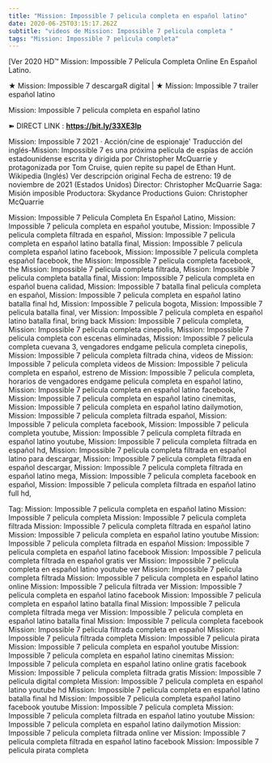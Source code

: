 ```yaml
---
title: "Mission: Impossible 7 pelicula completa en español latino"
date: 2020-06-25T03:15:17.262Z
subtitle: "videos de Mission: Impossible 7 pelicula completa "
tags: "Mission: Impossible 7 pelicula completa"
---
```

[Ver 2020 HD™ Mission: Impossible 7 Película Completa Online En Español Latino.

★ Mission: Impossible 7 descargaR digital | ★ Mission: Impossible 7 trailer español latino

Mission: Impossible 7 pelicula completa en español latino

➽ DIRECT LINK : **<https://bit.ly/33XE3Ip>**

Mission: Impossible 7
2021 ‧ Acción/cine de espionaje'
Traducción del inglés-Mission: Impossible 7 es una próxima película de espías de acción estadounidense escrita y dirigida por Christopher McQuarrie y protagonizada por Tom Cruise, quien repite su papel de Ethan Hunt. Wikipedia (Inglés)
Ver descripción original
Fecha de estreno: 19 de noviembre de 2021 (Estados Unidos)
Director: Christopher McQuarrie
Saga: Misión imposible
Productora: Skydance Productions
Guion: Christopher McQuarrie

Mission: Impossible 7 Pelicula Completa En Español Latino, Mission: Impossible 7 pelicula completa en español youtube, Mission: Impossible 7 pelicula completa filtrada en español, Mission: Impossible 7 pelicula completa en español latino batalla final, Mission: Impossible 7 pelicula completa español latino facebook, Mission: Impossible 7 pelicula completa español facebook, the Mission: Impossible 7 pelicula completa facebook, the Mission: Impossible 7 pelicula completa filtrada, Mission: Impossible 7 pelicula completa batalla final, Mission: Impossible 7 pelicula completa en español buena calidad, Mission: Impossible 7 batalla final pelicula completa en español, Mission: Impossible 7 pelicula completa en español latino batalla final hd, Mission: Impossible 7 pelicula bogota, Mission: Impossible 7 pelicula batalla final, ver Mission: Impossible 7 pelicula completa en español latino batalla final, bring back Mission: Impossible 7 pelicula completa, Mission: Impossible 7 pelicula completa cinepolis, Mission: Impossible 7 pelicula completa con escenas eliminadas, Mission: Impossible 7 pelicula completa cuevana 3, vengadores endgame pelicula completa cinepolis, Mission: Impossible 7 pelicula completa filtrada china,
videos de Mission: Impossible 7 pelicula completa 
videos de Mission: Impossible 7 pelicula completa en español, estreno de Mission: Impossible 7 pelicula completa, horarios de vengadores endgame pelicula completa en español latino, Mission: Impossible 7 pelicula completa en español latino facebook, Mission: Impossible 7 pelicula completa en español latino cinemitas, Mission: Impossible 7 pelicula completa en español latino dailymotion, Mission: Impossible 7 pelicula completa filtrada español, Mission: Impossible 7 pelicula completa facebook, Mission: Impossible 7 pelicula completa youtube, Mission: Impossible 7 pelicula completa filtrada en español latino youtube, Mission: Impossible 7 pelicula completa filtrada en español hd, Mission: Impossible 7 pelicula completa filtrada en español latino para descargar, Mission: Impossible 7 pelicula completa filtrada en español descargar, Mission: Impossible 7 pelicula completa filtrada en español latino mega, Mission: Impossible 7 pelicula completa facebook en español, Mission: Impossible 7 pelicula completa filtrada en español latino full hd,

Tag:
Mission: Impossible 7 pelicula completa en español latino
Mission: Impossible 7 pelicula completa
Mission: Impossible 7 pelicula completa filtrada
Mission: Impossible 7 pelicula completa filtrada en español latino
Mission: Impossible 7 pelicula completa en español latino youtube
Mission: Impossible 7 pelicula completa filtrada en español
Mission: Impossible 7 pelicula completa en español latino facebook
Mission: Impossible 7 pelicula completa filtrada en español gratis
ver Mission: Impossible 7 pelicula completa en español latino youtube
ver Mission: Impossible 7 pelicula completa filtrada
Mission: Impossible 7 pelicula completa en español latino online
Mission: Impossible 7 pelicula filtrada
ver Mission: Impossible 7 pelicula completa en español latino facebook
Mission: Impossible 7 pelicula completa en español latino batalla final
Mission: Impossible 7 pelicula completa filtrada mega
ver Mission: Impossible 7 pelicula completa en español latino batalla final
Mission: Impossible 7 pelicula completa facebook
Mission: Impossible 7 pelicula filtrada completa en español
Mission: Impossible 7 pelicula filtrada completa
Mission: Impossible 7 pelicula pirata
Mission: Impossible 7 pelicula completa en español youtube
Mission: Impossible 7 pelicula completa en español latino cinemitas
Mission: Impossible 7 pelicula completa en español latino online gratis facebook
Mission: Impossible 7 pelicula completa filtrada gratis
Mission: Impossible 7 pelicula digital completa
Mission: Impossible 7 pelicula completa en español latino youtube hd
Mission: Impossible 7 pelicula completa en español latino batalla final hd
Mission: Impossible 7 pelicula completa español latino facebook
youtube Mission: Impossible 7 pelicula completa
Mission: Impossible 7 pelicula completa filtrada en español latino youtube
Mission: Impossible 7 pelicula completa en español latino dailymotion
Mission: Impossible 7 pelicula completa filtrada online
ver Mission: Impossible 7 pelicula completa filtrada en español latino facebook
Mission: Impossible 7 pelicula pirata completa